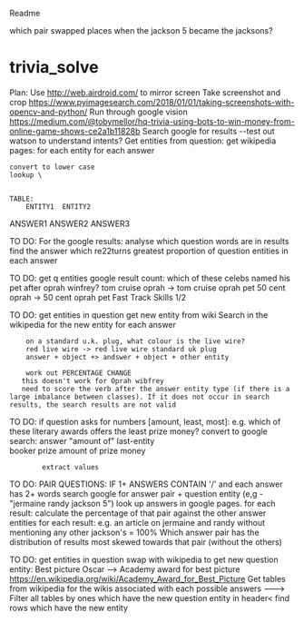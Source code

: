Readme


which pair swapped places when the jackson 5 became the jacksons?


# trivia_solve
Plan:
Use http://web.airdroid.com/ to mirror screen
Take screenshot and crop
https://www.pyimagesearch.com/2018/01/01/taking-screenshots-with-opencv-and-python/
Run through google vision
https://medium.com/@tobymellor/hq-trivia-using-bots-to-win-money-from-online-game-shows-ce2a1b11828b
Search google for results
--test out watson to understand intents?
Get entities from question:
    get wikipedia pages:
        for each entity
        for each answer
        
    convert to lower case
    lookup \
    
    
    TABLE:
        ENTITY1  ENTITY2
ANSWER1
ANSWER2
ANSWER3

TO DO:
    For the google results:
        analyse which question words are in results
        find the answer which re22turns greatest proportion of question entities in each answer
        
TO DO:
    get q entities
    google result count:
        which of these celebs named his pet after oprah winfrey?
        tom cruise oprah -> tom cruise oprah pet
        50 cent oprah -> 50 cent oprah pet
Fast Track Skills 1/2       
    
TO DO:
    get entities in question
    get new entity from wiki
    Search in the wikipedia for the new entity for each answer

        
        on a standard u.k. plug, what colour is the live wire?
        red live wire -> red live wire standard uk plug
        answer + object +> andswer + object + other entity
        
        work out PERCENTAGE CHANGE
       this doesn't work for Oprah wibfrey
       need to score the verb after the answer entity type (if there is a large imbalance between classes). If it does not occur in search results, the search results are not valid
TO DO:
    if question asks for numbers [amount, least, most]:
        e.g. which of these literary awards offers the least prize money?
        convert to google search:
            answer          "amount of"      last-entity         
            booker prize    amount of           prize money
            
            extract values


TO DO:
    PAIR QUESTIONS:
    IF 1+ ANSWERS CONTAIN '/' and each answer has 2+ words
    search google for answer pair + question entity (e,g -"jermaine randy jackson 5")
    look up answers in google pages.
    for each result:
        calculate the percentage of that pair against the other answer entities for each result:
            e.g. an article on jermaine and randy without mentioning any other jackson's = 100%
        Which answer pair has the distribution of results most skewed towards that pair (without the others)


TO DO:
    get entities in question
    swap with wikipedia to get new question entity:
        Best picture Oscar --> Academy award for best picture
        https://en.wikipedia.org/wiki/Academy_Award_for_Best_Picture
 Get tables from wikipedia for the wikis associated with each possible answers ---> Filter all tables by ones which have the new question entity in header<
    find rows which have the new entity
